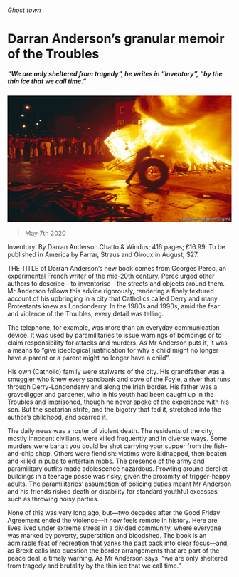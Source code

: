 ###### Ghost town

# Darran Anderson’s granular memoir of the Troubles 

##### “We are only sheltered from tragedy”, he writes in “Inventory”, “by the thin ice that we call time.” 

![image](images/20200509_BKP009_0.jpg) 

> May 7th 2020 

Inventory. By Darran Anderson.Chatto &amp; Windus; 416 pages; £16.99. To be published in America by Farrar, Straus and Giroux in August; $27.

THE TITLE of Darran Anderson’s new book comes from Georges Perec, an experimental French writer of the mid-20th century. Perec urged other authors to describe—to inventorise—the streets and objects around them. Mr Anderson follows this advice rigorously, rendering a finely textured account of his upbringing in a city that Catholics called Derry and many Protestants knew as Londonderry. In the 1980s and 1990s, amid the fear and violence of the Troubles, every detail was telling.


The telephone, for example, was more than an everyday communication device. It was used by paramilitaries to issue warnings of bombings or to claim responsibility for attacks and murders. As Mr Anderson puts it, it was a means to “give ideological justification for why a child might no longer have a parent or a parent might no longer have a child”.

His own (Catholic) family were stalwarts of the city. His grandfather was a smuggler who knew every sandbank and cove of the Foyle, a river that runs through Derry-Londonderry and along the Irish border. His father was a gravedigger and gardener, who in his youth had been caught up in the Troubles and imprisoned, though he never spoke of the experience with his son. But the sectarian strife, and the bigotry that fed it, stretched into the author’s childhood, and scarred it.

The daily news was a roster of violent death. The residents of the city, mostly innocent civilians, were killed frequently and in diverse ways. Some murders were banal: you could be shot carrying your supper from the fish-and-chip shop. Others were fiendish: victims were kidnapped, then beaten and killed in pubs to entertain mobs. The presence of the army and paramilitary outfits made adolescence hazardous. Prowling around derelict buildings in a teenage posse was risky, given the proximity of trigger-happy adults. The paramilitaries’ assumption of policing duties meant Mr Anderson and his friends risked death or disability for standard youthful excesses such as throwing noisy parties.

None of this was very long ago, but—two decades after the Good Friday Agreement ended the violence—it now feels remote in history. Here are lives lived under extreme stress in a divided community, where everyone was marked by poverty, superstition and bloodshed. The book is an admirable feat of recreation that yanks the past back into clear focus—and, as Brexit calls into question the border arrangements that are part of the peace deal, a timely warning. As Mr Anderson says, “we are only sheltered from tragedy and brutality by the thin ice that we call time.”

